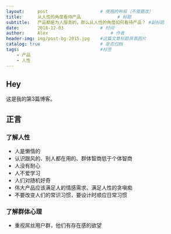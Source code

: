 ```yaml
---
layout:     post   				    # 使用的布局（不需要改）
title:      从人性的角度看待产品				# 标题 
subtitle:   产品都是为人服务的，那么从人性的角度如何看待产品？ #副标题
date:       2018-12-03 				# 时间
author:     Alex 						# 作者
header-img: img/post-bg-2015.jpg 	#这篇文章标题背景图片
catalog: true 						# 是否归档
tags:								#标签
    - 产品
    - 人性
---
```


## Hey
这是我的第3篇博客。
## 正言

### 了解人性

* 人是懒惰的
* 认识跟风的、别人都在用的、群体智商低于个体智商
* 人没有耐心
* 人不爱学习
* 人们对随机好奇
* 伟大产品应该满足人的情感需求、满足人性的贪嗔痴
* 不要改变人们的常识习惯，要设计时顺应日常习惯

### 了解群体心理

* 重视屌丝用户群，他们有存在感的欲望
